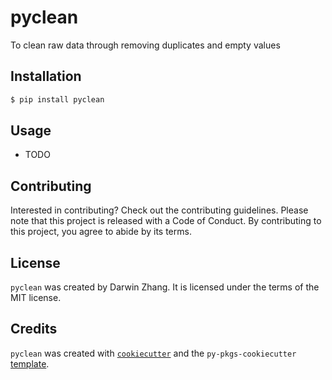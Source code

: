 # pyclean

To clean raw data through removing duplicates and empty values

## Installation

```bash
$ pip install pyclean
```

## Usage

- TODO

## Contributing

Interested in contributing? Check out the contributing guidelines. Please note that this project is released with a Code of Conduct. By contributing to this project, you agree to abide by its terms.

## License

`pyclean` was created by Darwin Zhang. It is licensed under the terms of the MIT license.

## Credits

`pyclean` was created with [`cookiecutter`](https://cookiecutter.readthedocs.io/en/latest/) and the `py-pkgs-cookiecutter` [template](https://github.com/py-pkgs/py-pkgs-cookiecutter).
